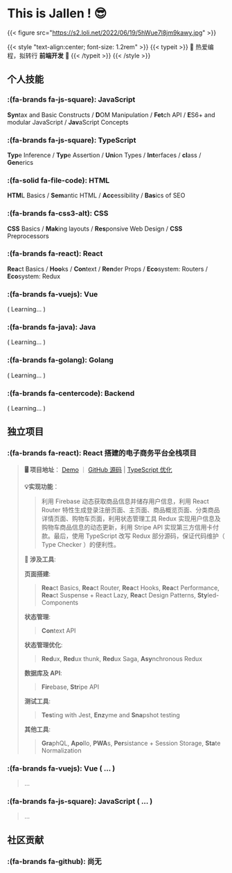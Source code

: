 # This is Jallen ! 😎


{{< figure src="https://s2.loli.net/2022/06/19/5hWue7l8jm9kawy.jpg" >}}



{{< style "text-align:center; font-size: 1.2rem" >}}
{{< typeit >}} 
👾 热爱编程，拟转行 **前端开发** 🥰 
{{< /typeit >}}
{{< /style >}}

## 个人技能

### :(fa-brands fa-js-square): **JavaScript**  
**Syn**tax and Basic Constructs / **D**OM Manipulation / **Fet**ch API / **E**S6+ and modular JavaScript / **Jav**aScript Concepts

### :(fa-brands fa-js-square): **TypeScript**  
**Typ**e Inference / **Typ**e Assertion / **Uni**on Types / **Int**erfaces / **cl**ass / **Gen**erics

### :(fa-solid fa-file-code):  **HTML**
**HTM**L Basics / **Sem**antic HTML / **Acc**essibility / **Bas**ics of SEO

### :(fa-brands fa-css3-alt):  **CSS**
**CSS** Basics / **Mak**ing layouts / **Res**ponsive Web Design / **CSS** Preprocessors

### :(fa-brands fa-react): **React**
**Rea**ct Basics / **Hoo**ks / **Con**text / **Ren**der Props / **Eco**system: Routers / **Eco**system: Redux

### :(fa-brands fa-vuejs): **Vue** 
( Learning... )

### :(fa-brands fa-java):  **Java** 
( Learning... )

### :(fa-brands fa-golang): **Golang** 
( Learning... )

### :(fa-brands fa-centercode): **Backend** 
( Learning... )

## 独立项目

### :(fa-brands fa-react): **React 搭建的电子商务平台全栈项目**
>   **🖥 项目地址**： [Demo](https://regal-empanada-b3ccfd.netlify.app/)  ｜  [GitHub 源码](https://github.com/jallenlau/crwn-clothing)  | [TypeScript 优化](https://github.com/jallenlau/crwn-clothing-TypeScript)
>
> **💡实现功能**：
>
> > 利用 Firebase 动态获取商品信息并储存用户信息，利用 React Router 特性生成登录注册页面、主页面、商品概览页面、分类商品详情页面、购物车页面，利用状态管理工具 Redux 实现用户信息及购物车商品信息的动态更新，利用 Stripe API 实现第三方信用卡付款。最后，使用 TypeScript 改写 Redux 部分源码，保证代码维护（ Type Checker ）的便利性。
>
> **🔧 涉及工具**: 
>
> **页面搭建**: 
>
> > **Rea**ct Basics, **Rea**ct Router, **Rea**ct Hooks, **Rea**ct Performance, **Rea**ct Suspense + React Lazy, **Rea**ct Design Patterns, **Sty**led-Components 
>
> **状态管理**: 
> > **Con**text API 
>
> **状态管理优化**: 
> > **Red**ux, **Red**ux thunk, **Red**ux Saga, **Asy**nchronous Redux 
>
> **数据库及 API**: 
>
> > **Fir**ebase, **Str**ipe API
>
> **测试工具**: 
>
> > **Tes**ting with Jest, **Enz**yme and **Sna**pshot testing
>
> **其他工具**: 
> > **Gra**phQL, **Apo**llo, **PWA**s, **Per**sistance + Session Storage, **Sta**te Normalization

### :(fa-brands fa-vuejs): **Vue** ( ... )
>...

### :(fa-brands fa-js-square): **JavaScript** ( ... )
>...

## 社区贡献

### :(fa-brands fa-github): **尚无**
